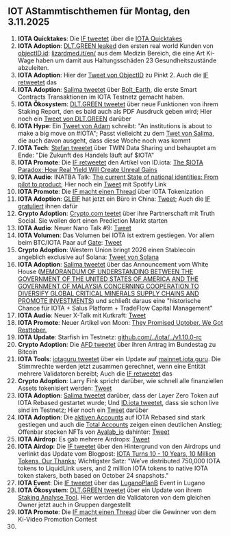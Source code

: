 ## IOT AStammtischthemen für Montag, den 3.11.2025

1. **IOTA Quicktakes**: Die [IF tweetet](https://x.com/iota/status/1982756666018861249) über die [IOTA Quicktakes](https://x.com/iota/status/1982756666018861249)
2. **IOTA Adoption**: [DLT.GREEN leaked](https://x.com/dlt_green/status/1983067835153699245) den ersten real world Kunden von [objectID.id](https://x.com/ObjectID_io): [lizardmed.it/en/](https://www.lizardmed.it/en/) aus dem Medizin Bereich, die eine Art Ki-Wage haben um damit aus Haltungsschäden 23 Gesundheitszustände abzuleiten.
3. **IOTA Adoption**: Hier der [Tweet von ObjectID](https://x.com/ObjectID_io/status/1983078374630207763) zu Pinkt 2. Auch die [IF retweetet](https://x.com/iota/status/1983086369334325450) das
4. **IOTA Adoption**: [Salima tweetet](https://x.com/Salimasbegum/status/1982876612854198467) über [Bolt_Earth](https://x.com/bolt_earth), die erste Smart Contracts Transaktionen im IOTA Testnetz gemacht haben. 
5. **IOTA Ökosystem**: [DLT.GREEN tweetet](https://x.com/dlt_green/status/1982950151955288097) über neue Funktionen von ihrem Staking Report, den es bald auch als PDF Ausdruck geben wird; Hier noch ein [Tweet von DLT.GREEN](https://x.com/dlt_green/status/1983302395330486488) darüber
6. **IOTA Hype**: Ein [Tweet von Adam](https://x.com/adam_prob/status/1982962295946011114) schreibt: "An institutions is about to make a big move on #IOTA"; Passt vielleicht zu dem [Twet von Salima](https://x.com/Salimasbegum/status/1982768649799688203), die auch davon ausgeht, dass diese Woche noch was kommt
7. **IOTA Tech**: [Stefan tweetet](https://x.com/iota_penguin/status/1982811486117417215) über TWIN Data Sharing und behauptet am Ende: "Die Zukunft des Handels läuft auf $IOTA"
8. **IOTA Promote**: Die [IF retweetet](https://x.com/iota/status/1983074992058446056) den Artikel von ID.iota: [The $IOTA Paradox: How Real Yield Will Create Unreal Gains](https://x.com/id_iota/status/1982869965037277288)
9. **IOTA Audio**: INATBA Talk: [The current State of national identities: From pilot to product](https://x.com/INATBA_org/status/1982885244853444933); Hier noch ein [Tweet](https://x.com/INATBA_org/status/1983509621395366248) mit Spotify Link
10. **IOTA Promote**: Die [IF macht einen Thread](https://x.com/iota/status/1983126599944864123) über IOTA Tokenization
11. **IOTA Adoption**: [GLEIF](https://www.gleif.org/en) hat jetzt ein Büro in China: [Tweet](https://x.com/GLEIF/status/1983119050302705848); Auch die [IF gratuliert](https://x.com/iota/status/1983799929375203524) ihnen dafür
12. **Crypto Adoption**: [Crypto.com teetet](https://x.com/cryptocom/status/1983152059248435549) über ihre Partnerschaft mit Truth Social. Sie wollen dort einen Prediction Markt starten
13. **IOTA Audio**: Neuer Nano Talk #9: [Tweet](https://x.com/id_iota/status/1983426402683891780)
14. **IOTA Volumen**: Das Volumen bei IOTA ist extrem gestiegen. Vor allem beim BTC/IOTA Paar auf [Gate](https://x.com/Gate): [Tweet](https://x.com/id_iota/status/1983425138214482210)
15. **Crypto Adoption**: Western Union bringt 2026 einen Stablecoin angeblich exclusive auf Solana: [Tweet von Solana](https://x.com/solana/status/1983215174883430839)
16. **IOTA Adoption**: [Salima tweetet](https://x.com/Salimasbegum/status/1983147689744204104) über das Announcement vom White House ([MEMORANDUM OF UNDERSTANDING BETWEEN THE GOVERNMENT OF THE UNITED STATES OF AMERICA AND THE GOVERNMENT OF MALAYSIA CONCERNING COOPERATION TO DIVERSIFY GLOBAL CRITICAL MINERALS SUPPLY CHAINS AND PROMOTE INVESTMENTS](https://www.whitehouse.gov/briefings-statements/2025/10/memorandum-of-understanding-between-the-government-of-the-united-states-of-america-and-the-government-of-malaysia-concerning-cooperation-to-diversify-global-critical-minerals-supply-chains-and-promote/)) und schließt daraus eine "historische Chance für IOTA + Salus Platform + TradeFlow Capital Management"
17. **IOTA Audio**: Neuer X-Talk mit Kutkraft: [Tweet](https://x.com/kutkraft/status/1983472243142484383)
18. **IOTA Promote**: Neuer Artikel von Moon: [They Promised Uptober. We Got Resttober.](https://x.com/moonbaklava/status/1982906052380373115)
19. **IOTA Update**: Starfish im Testnetz: [github.com/../iota/../v1.10.0-rc](https://github.com/iotaledger/iota/releases/tag/v1.10.0-rc)
20. **Crypto Adoption**: Die [AFD tweetet](https://x.com/AfDimBundestag/status/1983164900290543806) über ihren Antrag im Bundestag zu Bitcoin
21. **IOTA Tools**: [iotaguru tweetet](https://x.com/iota_guru/status/1983590021379846458) über ein Update auf [mainnet.iota.guru](https://mainnet.iota.guru/). Die Stimmrechte werden jetzt zusammen gerechnet, wenn eine Entität mehrere Validatoren bereibt; Auch die [IF retweetet](https://x.com/iota/status/1983812035377865107) das
22. **Crypto Adoption**: Larry Fink spricht darüber, wie schnell alle finanziellen Assets tokenisiert werden: [Tweet](https://x.com/ApexSeek/status/1983798221840289960)
23. **IOTA Adoption**: [Salima tweetet](https://x.com/Salimasbegum/status/1983824640091758656) darüber, dass der Layer Zero Token auf IOTA Rebased gestartet wurde; Und [ID.iota tweetet](https://x.com/id_iota/status/1983838696215576968), dass sie schon live sind im Testnetz; Hier noch ein [Tweet](https://x.com/whatmicha/status/1983868722730127539) darüber
24. **IOTA Adoption**: Die [aktiven Accounts](https://iotascan.com/mainnet/analytics/accounts/active%20accounts) auf IOTA Rebased sind stark gestiegen und auch die [Total Accounts](https://iotascan.com/mainnet/analytics/accounts/total%20accounts) zeigen einen deutlichen Anstieg; Offenbar stecken NFTs von [Ayalab_io](https://x.com/Aylab_io) dahinter: [Tweet](https://x.com/Vrom14286662/status/1983842012345647504)
25. **IOTA Airdrop**: Es gab mehrere Airdrops: [Tweet](https://x.com/defiwukong/status/1983886912428388793)
26. **IOTA Airdop**: Die [IF tweetet](https://x.com/iota/status/1983894268608442872) über den Hintergrund von den Airdrops und verlinkt das Update vom Blogpost: [IOTA Turns 10 - 10 Years, 10 Million Tokens, Our Thanks](https://blog.iota.org/iota-turns-10/); Wichtigster Satz: "We’ve distributed 750,000 IOTA tokens to LiquidLink users, and 2 million IOTA tokens to native IOTA token stakers, both based on October 24 snapshots."
27. **IOTA Event**: Die [IF tweetet](https://x.com/iota/status/1983896677271429509) über das [LuganoPlanB](https://x.com/LuganoPlanB) Event in Lugano
28. **IOTA Ökosystem**: [DLT.GREEN tweetet](https://x.com/dlt_green/status/1984020911113302126) über ein Update von ihrem [Staking Analyse Tool](https://dlt.green/en/services/iota-staking-analytics#validator-list). Hier werden die Validatoren von dem gleichen Owner jetzt auch in Gruppen dargestellt
29. **IOTA Promote**: Die [IF macht einen Thread](https://x.com/iota/status/1983941973980365091) über die Gewinner von dem Ki-Video Promotion Contest
30. 
